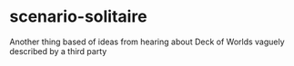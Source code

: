 # scenario-solitaire

Another thing based of ideas from hearing about Deck of Worlds vaguely described by a third party
